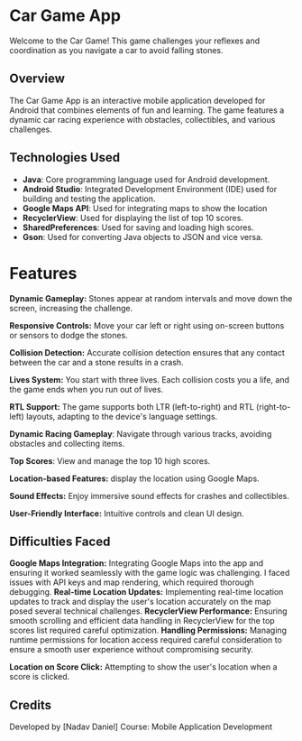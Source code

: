 # Car Game App
Welcome to the Car Game! This game challenges your reflexes and coordination as you navigate a car to avoid falling stones.

## Overview
The Car Game App is an interactive mobile application developed for Android that combines elements of fun and learning. The game features a dynamic car racing experience with obstacles, collectibles, and various challenges.

## Technologies Used
- **Java**: Core programming language used for Android development.
- **Android Studio**: Integrated Development Environment (IDE) used for building and testing the application.
- **Google Maps API**: Used for integrating maps to show the location
- **RecyclerView**: Used for displaying the list of top 10 scores.
- **SharedPreferences**: Used for saving and loading high scores.
- **Gson**: Used for converting Java objects to JSON and vice versa.

# Features
**Dynamic Gameplay:** Stones appear at random intervals and move down the screen, increasing the challenge.

**Responsive Controls:** Move your car left or right using on-screen buttons or sensors to dodge the stones.

**Collision Detection:** Accurate collision detection ensures that any contact between the car and a stone results in a crash.

**Lives System:** You start with three lives. Each collision costs you a life, and the game ends when you run out of lives.

**RTL Support:** The game supports both LTR (left-to-right) and RTL (right-to-left) layouts, adapting to the device's language settings.

**Dynamic Racing Gameplay**: Navigate through various tracks, avoiding obstacles and collecting items.

**Top Scores**: View and manage the top 10 high scores.

**Location-based Features:** display the location using Google Maps.

**Sound Effects:** Enjoy immersive sound effects for crashes and collectibles.

**User-Friendly Interface:** Intuitive controls and clean UI design.

## Difficulties Faced
**Google Maps Integration:** Integrating Google Maps into the app and ensuring it worked seamlessly with the game logic was challenging. I faced issues with API keys and map rendering, which required thorough debugging.
**Real-time Location Updates:** Implementing real-time location updates to track and display the user's location accurately on the map posed several technical challenges.
**RecyclerView Performance:** Ensuring smooth scrolling and efficient data handling in RecyclerView for the top scores list required careful optimization.
**Handling Permissions:** Managing runtime permissions for location access required careful consideration 
to ensure a smooth user experience without compromising security.

**Location on Score Click:** Attempting to show the user's location when a score is clicked.

## Credits
Developed by [Nadav Daniel]
Course: Mobile Application Development





